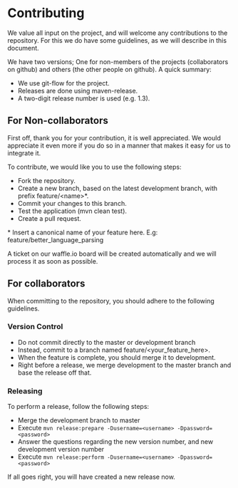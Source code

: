 # Contributing

We value all input on the project, and will welcome any contributions to the repository. 
For this we do have some guidelines, as we will describe in this document. 

We have two versions; One for non-members of the projects (collaborators on github) and others (the other people on github).
A quick summary:

* We use git-flow for the project.
* Releases are done using maven-release.
* A two-digit release number is used (e.g. 1.3).

## For Non-collaborators
First off, thank you for your contribution, it is well appreciated. We would appreciate it even more if you 
do so in a manner that makes it easy for us to integrate it. 

To contribute, we would like you to use the following steps:

* Fork the repository.
* Create a new branch, based on the latest development branch, with prefix feature/\<name\>*.
* Commit your changes to this branch.
* Test the application (mvn clean test).
* Create a pull request.

\* Insert a canonical name of your feature here. E.g: feature/better_language_parsing

A ticket on our waffle.io board will be created automatically and we will process it as soon as possible. 


## For collaborators
When committing to the repository, you should adhere to the following guidelines.

### Version Control
* Do not commit directly to the master or development branch
* Instead, commit to a branch named feature/\<your_feature_here\>.
* When the feature is complete, you should merge it to development.
* Right before a release, we merge development to the master branch and base the release off that.

### Releasing
To perform a release, follow the following steps:
* Merge the development branch to master
* Execute ```mvn release:prepare -Dusername=<username> -Dpassword=<password>```
* Answer the questions regarding the new version number, and new development version number
* Execute ```mvn release:perform -Dusername=<username> -Dpassword=<password>```

If all goes right, you will have created a new release now. 
